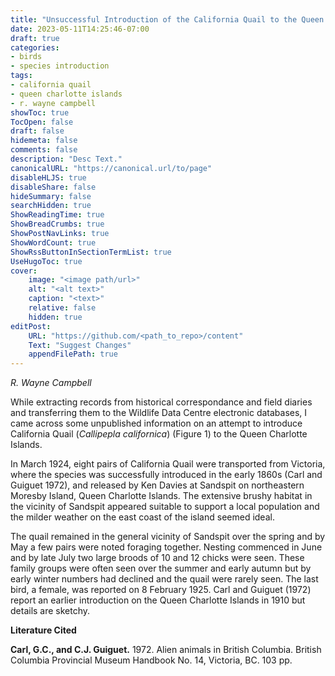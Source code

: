 ```yaml
---
title: "Unsuccessful Introduction of the California Quail to the Queen Charlotte Islands"
date: 2023-05-11T14:25:46-07:00
draft: true
categories:
- birds
- species introduction
tags:
- california quail
- queen charlotte islands
- r. wayne campbell
showToc: true
TocOpen: false
draft: false
hidemeta: false
comments: false
description: "Desc Text."
canonicalURL: "https://canonical.url/to/page"
disableHLJS: true 
disableShare: false
hideSummary: false
searchHidden: true
ShowReadingTime: true
ShowBreadCrumbs: true
ShowPostNavLinks: true
ShowWordCount: true
ShowRssButtonInSectionTermList: true
UseHugoToc: true
cover:
    image: "<image path/url>" 
    alt: "<alt text>" 
    caption: "<text>" 
    relative: false
    hidden: true
editPost:
    URL: "https://github.com/<path_to_repo>/content"
    Text: "Suggest Changes" 
    appendFilePath: true 
---
```


*R. Wayne Campbell*

While extracting records from historical correspondance and field diaries and transferring them to the Wildlife Data Centre electronic databases, I came across some unpublished information on an attempt to introduce California Quail (*Callipepla californica*) (Figure 1) to the Queen Charlotte Islands.

In March 1924, eight pairs of California Quail were transported from Victoria, where the species was successfully introduced in the early 1860s (Carl and Guiguet 1972), and released by Ken Davies at Sandspit on northeastern Moresby Island, Queen Charlotte Islands. The extensive brushy habitat in the vicinity of Sandspit appeared suitable to support a local population and the milder weather on the east coast of the island seemed ideal.

The quail remained in the general vicinity of Sandspit over the spring and by May a few pairs were noted foraging together. Nesting commenced in June and by late July two large broods of 10 and 12 chicks were seen. These family groups were often seen over the summer and early autumn but by early winter numbers had declined and the quail were rarely seen. The last bird, a female, was reported on 8 February 1925. Carl and Guiguet (1972) report an earlier introduction on the Queen Charlotte Islands in 1910 but details are sketchy.

**Literature Cited**

**Carl, G.C., and C.J. Guiguet.** 1972. Alien animals in British Columbia. British Columbia Provincial Museum Handbook No. 14, Victoria, BC. 103 pp.


